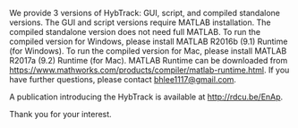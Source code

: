 We provide 3 versions of HybTrack: GUI, script, and compiled standalone versions. The GUI and script versions require MATLAB installation. The compiled standalone version does not need full MATLAB. To run the compiled version for Windows, please install MATLAB R2016b (9.1) Runtime (for Windows). To run the compiled version for Mac, please install MATLAB R2017a (9.2) Runtime (for Mac). MATLAB Runtime can be downloaded from https://www.mathworks.com/products/compiler/matlab-runtime.html.
If you have further questions, please contact bhlee1117@gmail.com.

A publication introducing the HybTrack is available at http://rdcu.be/EnAp.

Thank you for your interest.
